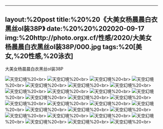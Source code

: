 ﻿---
layout:%20post
title:%20%20《大美女杨晨晨白衣黑丝ol装38P》
date:%20%20%202020-09-17
img:%20http://photo.orgx.cf/性感/2020/大美女杨晨晨白衣黑丝ol装38P/000.jpg
tags:%20[美女,%20性感,%20泳衣]
---

大美女杨晨晨白衣黑丝ol装38P



![天空幻境](http://photo.orgx.cf/性感/2020/大美女杨晨晨白衣黑丝ol装38P/001.jpg%20''天空幻境'')%20<br>
![天空幻境](http://photo.orgx.cf/性感/2020/大美女杨晨晨白衣黑丝ol装38P/002.jpg%20''天空幻境'')%20<br>
![天空幻境](http://photo.orgx.cf/性感/2020/大美女杨晨晨白衣黑丝ol装38P/003.jpg%20''天空幻境'')%20<br>
![天空幻境](http://photo.orgx.cf/性感/2020/大美女杨晨晨白衣黑丝ol装38P/004.jpg%20''天空幻境'')%20<br>
![天空幻境](http://photo.orgx.cf/性感/2020/大美女杨晨晨白衣黑丝ol装38P/005.jpg%20''天空幻境'')%20<br>
![天空幻境](http://photo.orgx.cf/性感/2020/大美女杨晨晨白衣黑丝ol装38P/006.jpg%20''天空幻境'')%20<br>
![天空幻境](http://photo.orgx.cf/性感/2020/大美女杨晨晨白衣黑丝ol装38P/007.jpg%20''天空幻境'')%20<br>
![天空幻境](http://photo.orgx.cf/性感/2020/大美女杨晨晨白衣黑丝ol装38P/008.jpg%20''天空幻境'')%20<br>
![天空幻境](http://photo.orgx.cf/性感/2020/大美女杨晨晨白衣黑丝ol装38P/009.jpg%20''天空幻境'')%20<br>
![天空幻境](http://photo.orgx.cf/性感/2020/大美女杨晨晨白衣黑丝ol装38P/010.jpg%20''天空幻境'')%20<br>
![天空幻境](http://photo.orgx.cf/性感/2020/大美女杨晨晨白衣黑丝ol装38P/011.jpg%20''天空幻境'')%20<br>
![天空幻境](http://photo.orgx.cf/性感/2020/大美女杨晨晨白衣黑丝ol装38P/012.jpg%20''天空幻境'')%20<br>
![天空幻境](http://photo.orgx.cf/性感/2020/大美女杨晨晨白衣黑丝ol装38P/013.jpg%20''天空幻境'')%20<br>
![天空幻境](http://photo.orgx.cf/性感/2020/大美女杨晨晨白衣黑丝ol装38P/014.jpg%20''天空幻境'')%20<br>
![天空幻境](http://photo.orgx.cf/性感/2020/大美女杨晨晨白衣黑丝ol装38P/015.jpg%20''天空幻境'')%20<br>
![天空幻境](http://photo.orgx.cf/性感/2020/大美女杨晨晨白衣黑丝ol装38P/016.jpg%20''天空幻境'')%20<br>
![天空幻境](http://photo.orgx.cf/性感/2020/大美女杨晨晨白衣黑丝ol装38P/017.jpg%20''天空幻境'')%20<br>
![天空幻境](http://photo.orgx.cf/性感/2020/大美女杨晨晨白衣黑丝ol装38P/018.jpg%20''天空幻境'')%20<br>
![天空幻境](http://photo.orgx.cf/性感/2020/大美女杨晨晨白衣黑丝ol装38P/019.jpg%20''天空幻境'')%20<br>
![天空幻境](http://photo.orgx.cf/性感/2020/大美女杨晨晨白衣黑丝ol装38P/020.jpg%20''天空幻境'')%20<br>
![天空幻境](http://photo.orgx.cf/性感/2020/大美女杨晨晨白衣黑丝ol装38P/021.jpg%20''天空幻境'')%20<br>
![天空幻境](http://photo.orgx.cf/性感/2020/大美女杨晨晨白衣黑丝ol装38P/022.jpg%20''天空幻境'')%20<br>
![天空幻境](http://photo.orgx.cf/性感/2020/大美女杨晨晨白衣黑丝ol装38P/023.jpg%20''天空幻境'')%20<br>
![天空幻境](http://photo.orgx.cf/性感/2020/大美女杨晨晨白衣黑丝ol装38P/024.jpg%20''天空幻境'')%20<br>
![天空幻境](http://photo.orgx.cf/性感/2020/大美女杨晨晨白衣黑丝ol装38P/025.jpg%20''天空幻境'')%20<br>
![天空幻境](http://photo.orgx.cf/性感/2020/大美女杨晨晨白衣黑丝ol装38P/026.jpg%20''天空幻境'')%20<br>
![天空幻境](http://photo.orgx.cf/性感/2020/大美女杨晨晨白衣黑丝ol装38P/027.jpg%20''天空幻境'')%20<br>
![天空幻境](http://photo.orgx.cf/性感/2020/大美女杨晨晨白衣黑丝ol装38P/028.jpg%20''天空幻境'')%20<br>